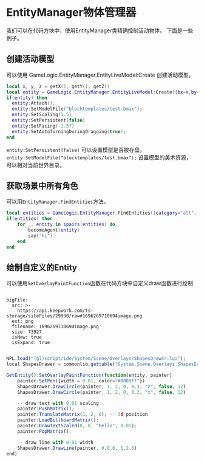 # EntityManager物体管理器

我们可以在代码方块中，使用EntityManager类精确控制活动物体。 下面是一些例子。

## 创建活动模型

可以使用 GameLogic.EntityManager.EntityLiveModel:Create 创建活动模型。

```lua
local x, y, z = getX(), getY(), getZ()
local entity = GameLogic.EntityManager.EntityLiveModel:Create({bx=x,by=y+2,bz=z});
if(entity) then
  entity:Attach();
  entity:SetModelFile("blocktemplates/test.bmax");
  entity:SetScaling(1.5)
  entity:SetPersistent(false)
  entity:SetFacing(-1.57)
  entity:SetAutoTurningDuringDragging(true);
end
```

`entity:SetPersistent(false)` 可以设置模型是否被存盘。
`entity:SetModelFile("blocktemplates/test.bmax");` 设置模型的美术资源， 可以相对当前世界目录。

## 获取场景中所有角色

可以用`EntityManager.FindEntities`方法。

```lua
local entities = GameLogic.EntityManager.FindEntities({category="all", type="CodeActor"})
if(entities) then
    for _, entity in ipairs(entities) do
        becomeAgent(entity)
        say("hi")
    end
end

```

## 绘制自定义的Entity
可以使用`SetOverlayPaintFunction`函数在代码方块中自定义draw函数进行绘制

 
```@BigFile

bigFile:
  src: >-
    https://api.keepwork.com/ts-storage/siteFiles/29930/raw#1696269710694image.png
  ext: png
  filename: 1696269710694image.png
  size: 73927
  isNew: true
  isExpand: true
          
```
```javascript
NPL.load("(gl)script/ide/System/Scene/Overlays/ShapesDrawer.lua");
local ShapesDrawer = commonlib.gettable("System.Scene.Overlays.ShapesDrawer");

GetEntity():SetOverlayPaintFunction(function(entity, painter)
    painter:SetPen({width = 0.01, color="#0000ff"})
    ShapesDrawer.DrawCircle(painter, 1, 2, 0, 0.3, "z", false, 12)
    ShapesDrawer.DrawCircle(painter, 1, 2, 0, 0.3, "x", false, 12)

    -- draw text with 0.01 scaling
    painter:PushMatrix();
    painter:TranslateMatrix(1, 2, 0); -- 3d position
    painter:LoadBillboardMatrix();
    painter:DrawTextScaled(0, 0, "hello", 0.01);
    painter:PopMatrix();

    -- draw line with 0.01 width
    ShapesDrawer.DrawLine(painter, 0,0,0, 1,2,0)
end)
```